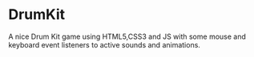 # DrumKit
A nice Drum Kit game using HTML5,CSS3 and JS with some mouse and keyboard event listeners to active sounds and animations.
